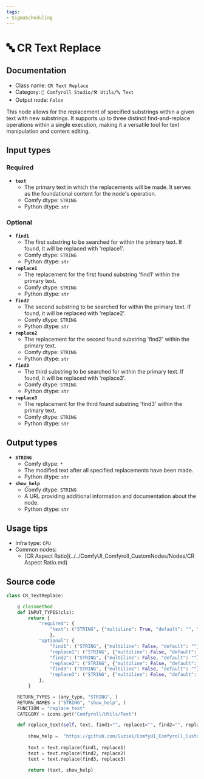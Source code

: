 ```yaml
---
tags:
- SigmaScheduling
---
```


# 🔤 CR Text Replace
## Documentation
- Class name: `CR Text Replace`
- Category: `🧩 Comfyroll Studio/🛠️ Utils/🔤 Text`
- Output node: `False`

This node allows for the replacement of specified substrings within a given text with new substrings. It supports up to three distinct find-and-replace operations within a single execution, making it a versatile tool for text manipulation and content editing.
## Input types
### Required
- **`text`**
    - The primary text in which the replacements will be made. It serves as the foundational content for the node's operation.
    - Comfy dtype: `STRING`
    - Python dtype: `str`
### Optional
- **`find1`**
    - The first substring to be searched for within the primary text. If found, it will be replaced with 'replace1'.
    - Comfy dtype: `STRING`
    - Python dtype: `str`
- **`replace1`**
    - The replacement for the first found substring 'find1' within the primary text.
    - Comfy dtype: `STRING`
    - Python dtype: `str`
- **`find2`**
    - The second substring to be searched for within the primary text. If found, it will be replaced with 'replace2'.
    - Comfy dtype: `STRING`
    - Python dtype: `str`
- **`replace2`**
    - The replacement for the second found substring 'find2' within the primary text.
    - Comfy dtype: `STRING`
    - Python dtype: `str`
- **`find3`**
    - The third substring to be searched for within the primary text. If found, it will be replaced with 'replace3'.
    - Comfy dtype: `STRING`
    - Python dtype: `str`
- **`replace3`**
    - The replacement for the third found substring 'find3' within the primary text.
    - Comfy dtype: `STRING`
    - Python dtype: `str`
## Output types
- **`STRING`**
    - Comfy dtype: `*`
    - The modified text after all specified replacements have been made.
    - Python dtype: `str`
- **`show_help`**
    - Comfy dtype: `STRING`
    - A URL providing additional information and documentation about the node.
    - Python dtype: `str`
## Usage tips
- Infra type: `CPU`
- Common nodes:
    - [CR Aspect Ratio](../../ComfyUI_Comfyroll_CustomNodes/Nodes/CR Aspect Ratio.md)



## Source code
```python
class CR_TextReplace:

    @ classmethod
    def INPUT_TYPES(cls):
        return {
            "required": {
                "text": ("STRING", {"multiline": True, "default": "", "forceInput": True}),            
                },
            "optional": {
                "find1": ("STRING", {"multiline": False, "default": ""}),
                "replace1": ("STRING", {"multiline": False, "default": ""}),
                "find2": ("STRING", {"multiline": False, "default": ""}),
                "replace2": ("STRING", {"multiline": False, "default": ""}),
                "find3": ("STRING", {"multiline": False, "default": ""}),
                "replace3": ("STRING", {"multiline": False, "default": ""}),    
            },
        }

    RETURN_TYPES = (any_type, "STRING", )
    RETURN_NAMES = ("STRING", "show_help", )
    FUNCTION = "replace_text"
    CATEGORY = icons.get("Comfyroll/Utils/Text")

    def replace_text(self, text, find1="", replace1="", find2="", replace2="", find3="", replace3=""):
    
        show_help =  "https://github.com/Suzie1/ComfyUI_Comfyroll_CustomNodes/wiki/List-Nodes#cr-text-replace" 
        
        text = text.replace(find1, replace1)
        text = text.replace(find2, replace2)
        text = text.replace(find3, replace3)
        
        return (text, show_help)    

```
